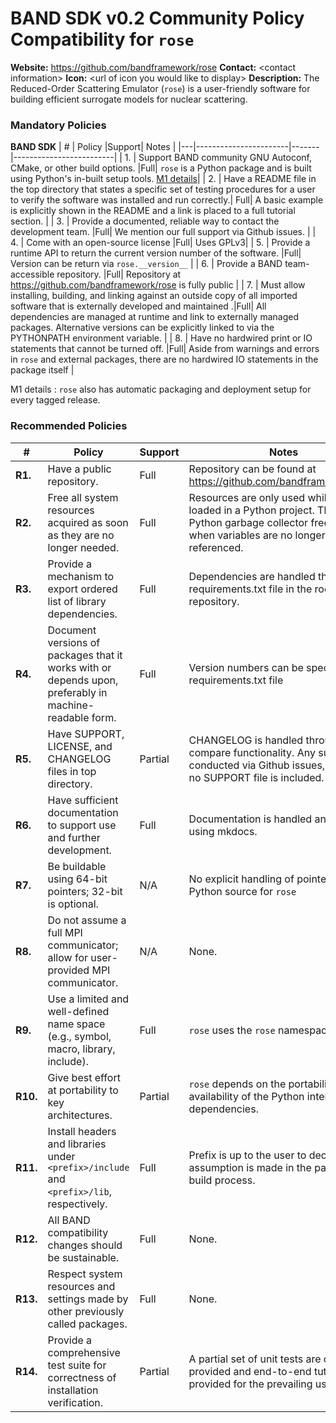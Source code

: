 # BAND SDK v0.2 Community Policy Compatibility for `rose`




**Website:** https://github.com/bandframework/rose
**Contact:** \<contact information\>
**Icon:** \<url of icon you would like to display\>
**Description:**  The Reduced-Order Scattering Emulator (`rose`) is a user-friendly software for building efficient surrogate models for nuclear scattering. 

### Mandatory Policies

**BAND SDK**
| # | Policy                 |Support| Notes                   |
|---|-----------------------|-------|-------------------------|
| 1. | Support BAND community GNU Autoconf, CMake, or other build options. |Full| `rose` is a Python package and is built using Python's in-built setup tools. [M1 details](#m1-details)|
| 2. | Have a README file in the top directory that states a specific set of testing procedures for a user to verify the software was installed and run correctly.| Full| A basic example is explicitly shown in the README and a link is placed to a full tutorial section. |
| 3. | Provide a documented, reliable way to contact the development team. |Full| We mention our full support via Github issues. |
| 4. | Come with an open-source license |Full| Uses GPLv3|
| 5. | Provide a runtime API to return the current version number of the software. |Full| Version can be return via `rose.__version__` |
| 6. | Provide a BAND team-accessible repository. |Full| Repository at https://github.com/bandframework/rose is fully public |
| 7. | Must allow installing, building, and linking against an outside copy of all imported software that is externally developed and maintained .|Full| All dependencies are managed at runtime and link to externally managed packages. Alternative versions can be explicitly linked to via the PYTHONPATH environment variable. |
| 8. |  Have no hardwired print or IO statements that cannot be turned off. |Full| Aside from warnings and errors in `rose` and external packages, there are no hardwired IO statements in the package itself |

M1 details <a id="m1-details"></a>: `rose` also has automatic packaging and deployment setup for every tagged release.

### Recommended Policies

| # | Policy                 |Support| Notes                   |
|---|------------------------|-------|-------------------------|
|**R1.**| Have a public repository. |Full| Repository can be found at https://github.com/bandframework/rose |
|**R2.**| Free all system resources acquired as soon as they are no longer needed. |Full| Resources are only used while `rose` is loaded in a Python project. The built-in Python garbage collector frees memory when variables are no longer referenced. |
|**R3.**| Provide a mechanism to export ordered list of library dependencies. |Full| Dependencies are handled through the requirements.txt file in the root of the repository. |
|**R4.**| Document versions of packages that it works with or depends upon, preferably in machine-readable form.  |Full| Version numbers can be specified in the requirements.txt file |
|**R5.**| Have SUPPORT, LICENSE, and CHANGELOG files in top directory.  |Partial| CHANGELOG is handled through Github compare functionality.  Any support is conducted via Github issues, therefore no SUPPORT file is included. |
|**R6.**| Have sufficient documentation to support use and further development.  |Full| Documentation is handled and built using mkdocs. |
|**R7.**| Be buildable using 64-bit pointers; 32-bit is optional. |N/A| No explicit handling of pointers in the Python source for `rose` |
|**R8.**| Do not assume a full MPI communicator; allow for user-provided MPI communicator. |N/A| None. |
|**R9.**| Use a limited and well-defined name space (e.g., symbol, macro, library, include). |Full| `rose` uses the `rose` namespace |
|**R10.**| Give best effort at portability to key architectures. |Partial| `rose` depends on the portability and availability of the Python interpreter and dependencies. |
|**R11.**| Install headers and libraries under `<prefix>/include` and `<prefix>/lib`, respectively. |Full| Prefix is up to the user to decide. No assumption is made in the package build process. |
|**R12.**| All BAND compatibility changes should be sustainable. |Full| None.|
|**R13.**| Respect system resources and settings made by other previously called packages. |Full| None.|
|**R14.**| Provide a comprehensive test suite for correctness of installation verification. |Partial| A partial set of unit tests are currently provided and end-to-end tutorials are provided for the prevailing use cases.|
